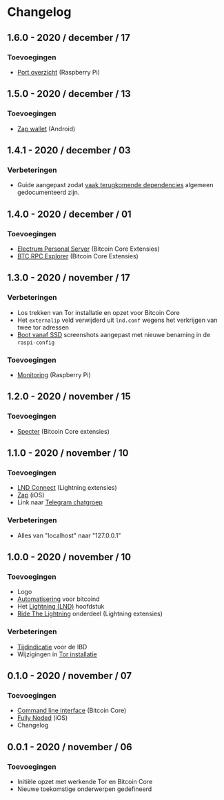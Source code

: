# Changelog

## 1.6.0 - 2020 / december / 17

### Toevoegingen

-   [Port overzicht](https://node.bitdeal.nl/raspberry-pi/port-overzicht) \(Raspberry Pi\)

## 1.5.0 - 2020 / december / 13

### Toevoegingen

-   [Zap wallet](https://node.bitdeal.nl/android/zap) \(Android\)

## 1.4.1 - 2020 / december / 03

### Verbeteringen

-   Guide aangepast zodat [vaak terugkomende dependencies](https://node.bitdeal.nl/raspberry-pi/algemene-dependencies-installeren) algemeen gedocumenteerd zijn.

## 1.4.0 - 2020 / december / 01

### Toevoegingen

-   [Electrum Personal Server](https://node.bitdeal.nl/bitcoin-core-extensies/electrum-personal-server) \(Bitcoin Core Extensies\)
-   [BTC RPC Explorer](https://node.bitdeal.nl/bitcoin-core-extensies/btc-rpc-explorer) \(Bitcoin Core Extensies\)

## 1.3.0 - 2020 / november / 17

### Verbeteringen

-   Los trekken van Tor installatie en opzet voor Bitcoin Core
-   Het `externalip` veld verwijderd uit `lnd.conf` wegens het verkrijgen van twee tor adressen
-   [Boot vanaf SSD](https://node.bitdeal.nl/raspberry-pi/boot-vanaf-ssd) screenshots aangepast met nieuwe benaming in de `raspi-config`

### Toevoegingen

-   [Monitoring](https://node.bitdeal.nl/raspberry-pi/monitoring) \(Raspberry Pi\)

## 1.2.0 - 2020 / november / 15

### Toevoegingen

-   [Specter](https://node.bitdeal.nl/bitcoin-core-extensies/specter) \(Bitcoin Core extensies\)

## 1.1.0 - 2020 / november / 10

### Toevoegingen

-   [LND Connect](https://node.bitdeal.nl/lightning-extensies/lnd-connect) \(Lightning extensies\)
-   [Zap](https://node.bitdeal.nl/ios/zap) \(iOS\)
-   Link naar [Telegram chatgroep](https://t.me/theroadtonode)

### Verbeteringen

-   Alles van "localhost" naar "127.0.0.1"

## 1.0.0 - 2020 / november / 10

### Toevoegingen

-   Logo
-   [Automatisering](https://node.bitdeal.nl/bitcoin-core/automatisering) voor bitcoind
-   Het [Lightning \(LND\)](https://node.bitdeal.nl/lightning) hoofdstuk
-   [Ride The Lightning](https://node.bitdeal.nl/lightning-extensies/ride-the-lightning) onderdeel \(Lightning extensies\)

### Verbeteringen

-   [Tijdindicatie](https://node.bitdeal.nl/bitcoin-core/configuratie-en-starten#starten) voor de IBD
-   Wijzigingen in [Tor installatie](https://node.bitdeal.nl/raspberry-pi/tor)

## 0.1.0 - 2020 / november / 07

### Toevoegingen

-   [Command line interface](https://node.bitdeal.nl/bitcoin-core/command-line-interface) \(Bitcoin Core\)
-   [Fully Noded](https://node.bitdeal.nl/ios/fully-noded) \(iOS\)
-   Changelog

## 0.0.1 - 2020 / november / 06

### Toevoegingen

-   Initiële opzet met werkende Tor en Bitcoin Core
-   Nieuwe toekomstige onderwerpen gedefineerd

